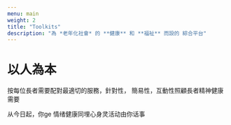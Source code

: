 ```yaml
---
menu: main
weight: 2
title: "Toolkits"
description: "為 *老年化社會* 的 **健康** 和 **福祉** 而設的 綜合平台"
---
```

# 以人為本

按每位長者需要配對最適切的服務，針對性， 簡易性，互動性照顧長者精神健康需要

从今日起，你ge 情绪健康同埋心身灵活动由你话事

